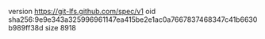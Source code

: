 version https://git-lfs.github.com/spec/v1
oid sha256:9e9e343a325996961147ea415be2e1ac0a7667837468347c41b6630b989ff38d
size 8918
